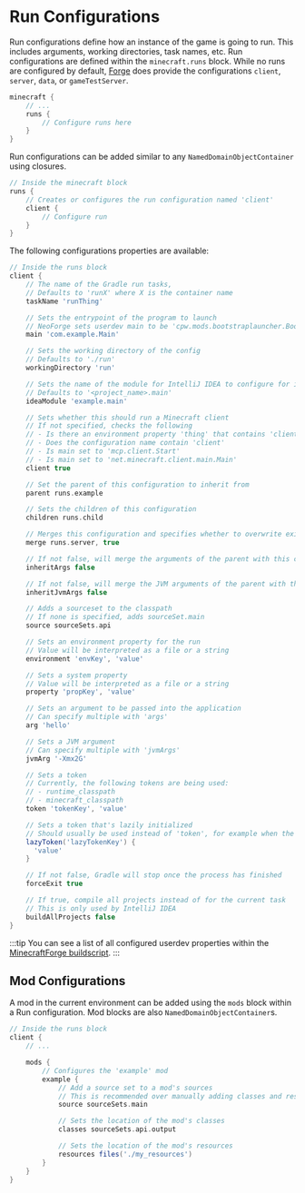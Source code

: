 Run Configurations
==================

Run configurations define how an instance of the game is going to run. This includes arguments, working directories, task names, etc. Run configurations are defined within the `minecraft.runs` block. While no runs are configured by default, [Forge][userdev] does provide the configurations `client`, `server`, `data`, or `gameTestServer`.

```gradle
minecraft {
    // ...
    runs {
        // Configure runs here
    }
}
```

Run configurations can be added similar to any `NamedDomainObjectContainer` using closures.

```gradle
// Inside the minecraft block
runs {
    // Creates or configures the run configuration named 'client'
    client {
        // Configure run
    }
}
```

The following configurations properties are available:

```gradle 
// Inside the runs block
client {
    // The name of the Gradle run tasks,
    // Defaults to 'runX' where X is the container name
    taskName 'runThing'

    // Sets the entrypoint of the program to launch
    // NeoForge sets userdev main to be 'cpw.mods.bootstraplauncher.BootstrapLauncher'
    main 'com.example.Main'

    // Sets the working directory of the config
    // Defaults to './run'
    workingDirectory 'run'

    // Sets the name of the module for IntelliJ IDEA to configure for its runs
    // Defaults to '<project_name>.main'
    ideaModule 'example.main'

    // Sets whether this should run a Minecraft client
    // If not specified, checks the following
    // - Is there an environment property 'thing' that contains 'client'
    // - Does the configuration name contain 'client'
    // - Is main set to 'mcp.client.Start'
    // - Is main set to 'net.minecraft.client.main.Main'
    client true

    // Set the parent of this configuration to inherit from
    parent runs.example

    // Sets the children of this configuration
    children runs.child

    // Merges this configuration and specifies whether to overwrite existing properties
    merge runs.server, true

    // If not false, will merge the arguments of the parent with this configuration
    inheritArgs false

    // If not false, will merge the JVM arguments of the parent with this configuration
    inheritJvmArgs false

    // Adds a sourceset to the classpath
    // If none is specified, adds sourceSet.main
    source sourceSets.api

    // Sets an environment property for the run
    // Value will be interpreted as a file or a string
    environment 'envKey', 'value'

    // Sets a system property
    // Value will be interpreted as a file or a string
    property 'propKey', 'value'

    // Sets an argument to be passed into the application
    // Can specify multiple with 'args'
    arg 'hello'

    // Sets a JVM argument
    // Can specify multiple with 'jvmArgs'
    jvmArg '-Xmx2G'

    // Sets a token
    // Currently, the following tokens are being used:
    // - runtime_classpath
    // - minecraft_classpath
    token 'tokenKey', 'value'

    // Sets a token that's lazily initialized
    // Should usually be used instead of 'token', for example when the token resolves Gradle configurations
    lazyToken('lazyTokenKey') {
      'value'
    }

    // If not false, Gradle will stop once the process has finished
    forceExit true

    // If true, compile all projects instead of for the current task
    // This is only used by IntelliJ IDEA
    buildAllProjects false
}
```

:::tip
You can see a list of all configured userdev properties within the [MinecraftForge buildscript][buildscript].
:::

Mod Configurations
------------------

A mod in the current environment can be added using the `mods` block within a Run configuration. Mod blocks are also `NamedDomainObjectContainer`s.

```gradle
// Inside the runs block
client {
    // ...

    mods {
        // Configures the 'example' mod
        example {
            // Add a source set to a mod's sources
            // This is recommended over manually adding classes and resources
            source sourceSets.main

            // Sets the location of the mod's classes
            classes sourceSets.api.output

            // Sets the location of the mod's resources
            resources files('./my_resources')
        }
    }
}
```

[userdev]: https://github.com/MinecraftForge/MinecraftForge/blob/1.19.x/build.gradle#L374-L430
[buildscript]: https://github.com/MinecraftForge/MinecraftForge/blob/d4836bc769da003528b6cebc7e677a5aa23a8228/build.gradle#L434-L470
